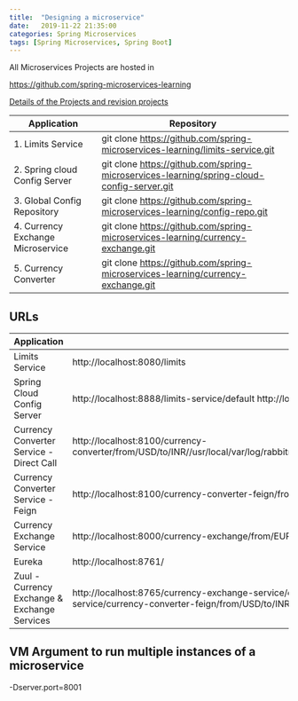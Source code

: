 ```yaml
---
title:  "Designing a microservice"
date:   2019-11-22 21:35:00
categories: Spring Microservices
tags: [Spring Microservices, Spring Boot]
---
```


All Microservices Projects are hosted in

https://github.com/spring-microservices-learning

[Details of the Projects and revision projects](https://github.com/microservices-revisions/initial-download)

|     Application       |     Repository          |
| ------------- | ------------- |
|1. Limits Service|git clone https://github.com/spring-microservices-learning/limits-service.git|
|2. Spring cloud Config Server|git clone https://github.com/spring-microservices-learning/spring-cloud-config-server.git|
|3. Global Config Repository|git clone https://github.com/spring-microservices-learning/config-repo.git|
|4. Currency Exchange Microservice|git clone https://github.com/spring-microservices-learning/currency-exchange.git
|5. Currency Converter|git clone https://github.com/spring-microservices-learning/currency-exchange.git|


## URLs

|     Application       |     URL          |
| ------------- | ------------- |
| Limits Service | http://localhost:8080/limits|
|Spring Cloud Config Server| http://localhost:8888/limits-service/default http://localhost:8888/limits-service/dev|
|  Currency Converter Service - Direct Call| http://localhost:8100/currency-converter/from/USD/to/INR//usr/local/var/log/rabbitmq/rabbit@localhost.log/usr/local/var/log/rabbitmq/rabbit@localhost.logquantity/10|
|  Currency Converter Service - Feign| http://localhost:8100/currency-converter-feign/from/EUR/to/INR/quantity/10000|
| Currency Exchange Service | http://localhost:8000/currency-exchange/from/EUR/to/INR http://localhost:8001/currency-exchange/from/USD/to/INR|
| Eureka | http://localhost:8761/|
| Zuul - Currency Exchange & Exchange Services | http://localhost:8765/currency-exchange-service/currency-exchange/from/EUR/to/INR http://localhost:8765/currency-conversion-service/currency-converter-feign/from/USD/to/INR/quantity/10|

## VM Argument to run multiple instances of a microservice
-Dserver.port=8001
